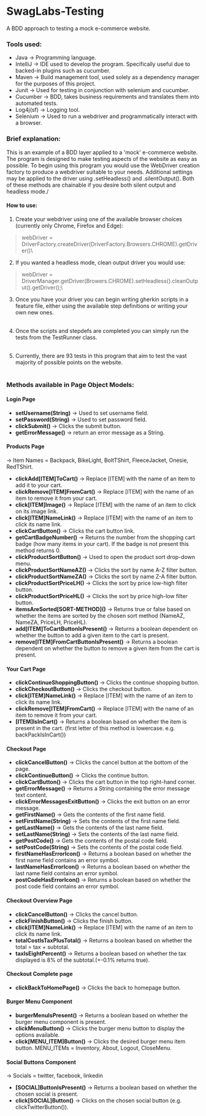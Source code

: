 # SwagLabs-Testing
A BDD approach to testing a mock e-commerce website.

### Tools used:
- Java -> Programming language.
- IntelliJ -> IDE used to develop the program. Specifically useful due to backed-in plugins such as cucumber.
- Maven -> Build management tool, used solely as a dependency manager for the purposes of this project.
- Junit -> Used for testing in conjunction with selenium and cucumber.
- Cucumber -> BDD, takes business requirements and translates them into automated tests.
- Log4j(sf) -> Logging tool.
- Selenium -> Used to run a webdriver and programmatically interact with a browser.

### Brief explanation:
This is an example of a BDD layer applied to a 'mock' e-commerce website. The program is designed to make testing aspects of the website as easy as possible. 
To begin using this program you would use the WebDriver creation factory to produce a webdriver suitable to your needs.
Additional settings may be applied to the driver using .setHeadless() and .silentOutput(). Both of these methods are chainable if you desire both silent output
and headless mode./
#### How to use:
1. Create your webdriver using one of the available browser choices (currently only Chrome, Firefox and Edge):
>webDriver = DriverFactory.createDriver(DriverFactory.Browsers.CHROME).getDriver()\
2. If you wanted a headless mode, clean output driver you would use:
>webDriver = DriverManager.getDriver(Browers.CHROME).setHeadless().cleanOutput().getDriver();\
3. Once you have your driver you can begin writing gherkin scripts in a feature file, either using the available step definitions or writing your own new ones.<br/><br/>

4. Once the scripts and stepdefs are completed you can simply run the tests from the TestRunner class.<br/><br/>
5. Currently, there are 93 tests in this program that aim to test the vast majority of possible points on the website.<br/><br/>

### Methods available in Page Object Models:
#### Login Page
  - **setUsername(String)** -> Used to set username field.
  - **setPassword(String)** -> Used to set password field.
  - **clickSubmit()** -> Clicks the submit button.
  - **getErrorMessage()** -> return an error message as a String.

#### Products Page
  -> Item Names = Backpack, BikeLight, BoltTShirt, FleeceJacket, Onesie, RedTShirt.
  - **clickAdd[ITEM]ToCart()** -> Replace [ITEM] with the name of an item to add it to your cart.
  - **clickRemove[ITEM]FromCart()** -> Replace [ITEM] with the name of an item to remove it from your cart.
  - **click[ITEM]Image()** -> Replace [ITEM] with the name of an item to click on its image link.
  - **click[ITEM]NameLink()** -> Replace [ITEM] with the name of an item to click its name link.
  - **clickCartButton()** -> Clicks the cart button link.
  - **getCartBadgeNumber()** -> Returns the number from the shopping cart badge (how many items in your cart). If the badge is not present this method returns 0.
  - **clickProductSortButton()** -> Used to open the product sort drop-down menu.
  - **clickProductSortNameAZ()** -> Clicks the sort by name A-Z filter button.
  - **clickProductSortNameZA()** -> Clicks the sort by name Z-A filter button.
  - **clickProductSortPriceLH()** -> Clicks the sort by price low-high filter button.
  - **clickProductSortPriceHL()** -> Clicks the sort by price high-low filter button.
  - **itemsAreSorted\[SORT-METHOD]()** -> Returns true or false based on whether the items are sorted by the chosen sort method (NameAZ, NameZA, PriceLH, PriceHL).
  - **add[ITEM]ToCartButtonIsPresent()** -> Returns a boolean dependent on whether the button to add a given item to the cart is present.
  - **remove[ITEM]FromCartButtonIsPresent()** -> Returns a boolean dependent on whether the button to remove a given item from the cart is present.

#### Your Cart Page
  - **clickContinueShoppingButton()** -> Clicks the continue shopping button.
  - **clickCheckoutButton()** -> Clicks the checkout button.
  - **click[ITEM]NameLink()** -> Replace [ITEM] with the name of an item to click its name link.
  - **clickRemove[ITEM]FromCart()** -> Replace [ITEM] with the name of an item to remove it from your cart.
  - **[ITEM]IsInCart()** -> Returns a boolean based on whether the item is present in the cart. (first letter of this method is lowercase. e.g. backPackIsInCart())

#### Checkout Page
  - **clickCancelButton()** -> Clicks the cancel button at the bottom of the page.
  - **clickContinueButton()** -> Clicks the continue button.
  - **clickCartButton()** -> Clicks the cart button in the top right-hand corner.
  - **getErrorMessage()** -> Returns a String containing the error message text content.
  - **clickErrorMessagesExitButton()** -> Clicks the exit button on an error message.
  - **getFirstName()** -> Gets the contents of the first name field.
  - **setFirstName(String)** -> Sets the contents of the first name field.
  - **getLastName()** -> Gets the contents of the last name field.
  - **setLastName(String)** -> Sets the contents of the last name field.
  - **getPostCode()** -> Gets the contents of the postal code field.
  - **setPostCode(String)** -> Sets the contents of the postal code field.
  - **firstNameHasErrorIcon()** -> Returns a boolean based on whether the first name field contains an error symbol.
  - **lastNameHasErrorIcon()** -> Returns a boolean based on whether the last name field contains an error symbol.
  - **postCodeHasErrorIcon()** -> Returns a boolean based on whether the post code field contains an error symbol.    

#### Checkout Overview Page
  - **clickCancelButton()** -> Clicks the cancel button.
  - **clickFinishButton()** -> Clicks the finish button.
  - **click[ITEM]NameLink()** -> Replace [ITEM] with the name of an item to click its name link.
  - **totalCostIsTaxPlusTotal()** -> Returns a boolean based on whether the total = tax + subtotal.
  - **taxIsEightPercent()** -> Returns a boolean based on whether the tax displayed is 8% of the subtotal.(+-0.1% returns true).

#### Checkout Complete page
  - **clickBackToHomePage()** -> Clicks the back to homepage button.

#### Burger Menu Component
  - **burgerMenuIsPresent()** -> Returns a boolean based on whether the burger menu component is present.
  - **clickMenuButton()** -> Clicks the burger menu button to display the options available.
  - **click[MENU_ITEM]Button()** -> Clicks the desired burger menu item button. MENU_ITEMs = Inventory, About, Logout, CloseMenu.

#### Social Buttons Component
  -> Socials = twitter, facebook, linkedin
  - **[SOCIAL]ButtonIsPresent()** -> Returns a boolean based on whether the chosen social is present.
  - **click[SOCIAL]Button()** -> Clicks on the chosen social button (e.g. clickTwitterButton()).

